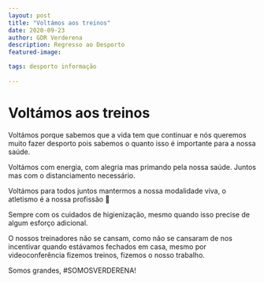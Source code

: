 ```yaml
---
layout: post
title: "Voltámos aos treinos"
date: 2020-09-23
author: GDR Verderena
description: Regresso ao Desporto
featured-image:

tags: desporto informação
 
---
```


# Voltámos aos treinos
 

Voltámos porque sabemos que a vida tem que continuar e nós queremos muito fazer desporto pois sabemos o quanto isso é importante para a nossa saúde.




Voltámos com energia, com alegria mas primando pela nossa saúde. Juntos mas com o distanciamento necessário.




Voltámos para todos juntos mantermos a nossa modalidade viva, o atletismo é a nossa profissão 

Sempre com os cuidados de higienização, mesmo quando isso precise de algum esforço adicional.


O nossos treinadores não se cansam, como não se cansaram de nos incentivar quando estávamos fechados em casa, mesmo por videoconferência fizemos treinos, fizemos o nosso trabalho.

    

Somos grandes, #SOMOSVERDERENA!
